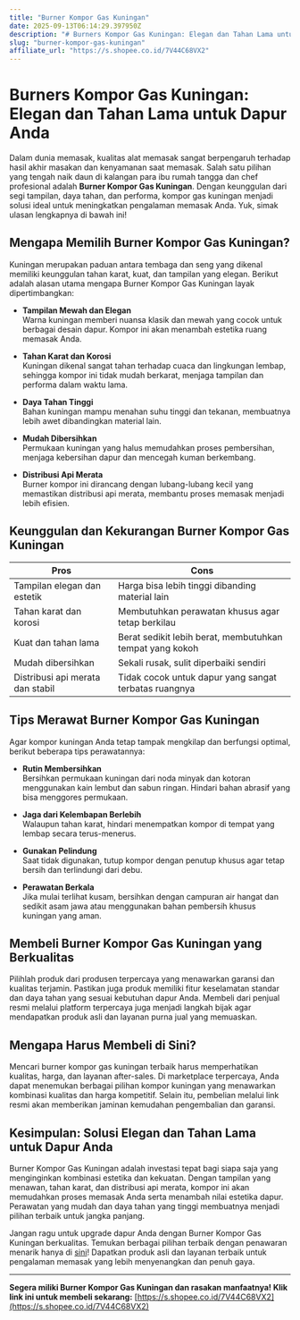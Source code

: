 ```yaml
---
title: "Burner Kompor Gas Kuningan"
date: 2025-09-13T06:14:29.397950Z
description: "# Burners Kompor Gas Kuningan: Elegan dan Tahan Lama untuk Dapur Anda..."
slug: "burner-kompor-gas-kuningan"
affiliate_url: "https://s.shopee.co.id/7V44C68VX2"
---
```

# Burners Kompor Gas Kuningan: Elegan dan Tahan Lama untuk Dapur Anda

Dalam dunia memasak, kualitas alat memasak sangat berpengaruh terhadap hasil akhir masakan dan kenyamanan saat memasak. Salah satu pilihan yang tengah naik daun di kalangan para ibu rumah tangga dan chef profesional adalah **Burner Kompor Gas Kuningan**. Dengan keunggulan dari segi tampilan, daya tahan, dan performa, kompor gas kuningan menjadi solusi ideal untuk meningkatkan pengalaman memasak Anda. Yuk, simak ulasan lengkapnya di bawah ini!

## Mengapa Memilih Burner Kompor Gas Kuningan?

Kuningan merupakan paduan antara tembaga dan seng yang dikenal memiliki keunggulan tahan karat, kuat, dan tampilan yang elegan. Berikut adalah alasan utama mengapa Burner Kompor Gas Kuningan layak dipertimbangkan:

- **Tampilan Mewah dan Elegan**  
  Warna kuningan memberi nuansa klasik dan mewah yang cocok untuk berbagai desain dapur. Kompor ini akan menambah estetika ruang memasak Anda.

- **Tahan Karat dan Korosi**  
  Kuningan dikenal sangat tahan terhadap cuaca dan lingkungan lembap, sehingga kompor ini tidak mudah berkarat, menjaga tampilan dan performa dalam waktu lama.

- **Daya Tahan Tinggi**  
  Bahan kuningan mampu menahan suhu tinggi dan tekanan, membuatnya lebih awet dibandingkan material lain.

- **Mudah Dibersihkan**  
  Permukaan kuningan yang halus memudahkan proses pembersihan, menjaga kebersihan dapur dan mencegah kuman berkembang.

- **Distribusi Api Merata**  
  Burner kompor ini dirancang dengan lubang-lubang kecil yang memastikan distribusi api merata, membantu proses memasak menjadi lebih efisien.

## Keunggulan dan Kekurangan Burner Kompor Gas Kuningan

| **Pros**                                   | **Cons**                                   |
|--------------------------------------------|-------------------------------------------|
| Tampilan elegan dan estetik               | Harga bisa lebih tinggi dibanding material lain |
| Tahan karat dan korosi                     | Membutuhkan perawatan khusus agar tetap berkilau |
| Kuat dan tahan lama                        | Berat sedikit lebih berat, membutuhkan tempat yang kokoh |
| Mudah dibersihkan                         | Sekali rusak, sulit diperbaiki sendiri   |
| Distribusi api merata dan stabil          | Tidak cocok untuk dapur yang sangat terbatas ruangnya |

## Tips Merawat Burner Kompor Gas Kuningan

Agar kompor kuningan Anda tetap tampak mengkilap dan berfungsi optimal, berikut beberapa tips perawatannya:

- **Rutin Membersihkan**  
  Bersihkan permukaan kuningan dari noda minyak dan kotoran menggunakan kain lembut dan sabun ringan. Hindari bahan abrasif yang bisa menggores permukaan.

- **Jaga dari Kelembapan Berlebih**  
  Walaupun tahan karat, hindari menempatkan kompor di tempat yang lembap secara terus-menerus.

- **Gunakan Pelindung**  
  Saat tidak digunakan, tutup kompor dengan penutup khusus agar tetap bersih dan terlindungi dari debu.

- **Perawatan Berkala**  
  Jika mulai terlihat kusam, bersihkan dengan campuran air hangat dan sedikit asam jawa atau menggunakan bahan pembersih khusus kuningan yang aman.

## Membeli Burner Kompor Gas Kuningan yang Berkualitas

Pilihlah produk dari produsen terpercaya yang menawarkan garansi dan kualitas terjamin. Pastikan juga produk memiliki fitur keselamatan standar dan daya tahan yang sesuai kebutuhan dapur Anda. Membeli dari penjual resmi melalui platform terpercaya juga menjadi langkah bijak agar mendapatkan produk asli dan layanan purna jual yang memuaskan.

## Mengapa Harus Membeli di Sini?

Mencari burner kompor gas kuningan terbaik harus memperhatikan kualitas, harga, dan layanan after-sales. Di marketplace terpercaya, Anda dapat menemukan berbagai pilihan kompor kuningan yang menawarkan kombinasi kualitas dan harga kompetitif. Selain itu, pembelian melalui link resmi akan memberikan jaminan kemudahan pengembalian dan garansi.

## Kesimpulan: Solusi Elegan dan Tahan Lama untuk Dapur Anda

Burner Kompor Gas Kuningan adalah investasi tepat bagi siapa saja yang menginginkan kombinasi estetika dan kekuatan. Dengan tampilan yang menawan, tahan karat, dan distribusi api merata, kompor ini akan memudahkan proses memasak Anda serta menambah nilai estetika dapur. Perawatan yang mudah dan daya tahan yang tinggi membuatnya menjadi pilihan terbaik untuk jangka panjang.

Jangan ragu untuk upgrade dapur Anda dengan Burner Kompor Gas Kuningan berkualitas. Temukan berbagai pilihan terbaik dengan penawaran menarik hanya di [sini](https://s.shopee.co.id/7V44C68VX2)! Dapatkan produk asli dan layanan terbaik untuk pengalaman memasak yang lebih menyenangkan dan penuh gaya.

---

**Segera miliki Burner Kompor Gas Kuningan dan rasakan manfaatnya! Klik link ini untuk membeli sekarang:** [https://s.shopee.co.id/7V44C68VX2](https://s.shopee.co.id/7V44C68VX2)